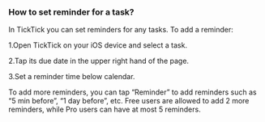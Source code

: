 ###  How to set reminder for a task?
In TickTick you can set reminders for any tasks. To add a reminder:

1.Open TickTick on your iOS device and select a task.

2.Tap its due date in the upper right hand of the page.

3.Set a reminder time below calendar.

To add more reminders, you can tap “Reminder” to add reminders such as “5 min before”, “1 day before”, etc. Free users are allowed to add 2 more reminders, while Pro users can have at most 5 reminders. 






